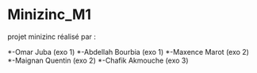 # Minizinc_M1

projet minizinc réalisé par :
  
  *-Omar Juba (exo 1)
  *-Abdellah Bourbia (exo 1)
  *-Maxence Marot (exo 2)
  *-Maignan Quentin (exo 2)
  *-Chafik Akmouche (exo 3)
